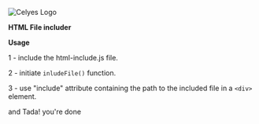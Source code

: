 
![Celyes Logo](http://b.up-00.com/2018/02/151821732343771.png)

**HTML File includer**

**Usage**

1 - include the html-include.js file.

2 - initiate `inludeFile()` function.

3 - use "include" attribute containing the path to the included file in a `<div>` element.

and Tada! you're done
